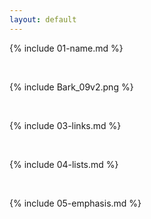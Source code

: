 ```yaml
---
layout: default
---
```


{% include 01-name.md %}

<br>

{% include Bark_09v2.png %}

<br>

{% include 03-links.md %}

<br>

{% include 04-lists.md %}

<br>

{% include 05-emphasis.md %}
